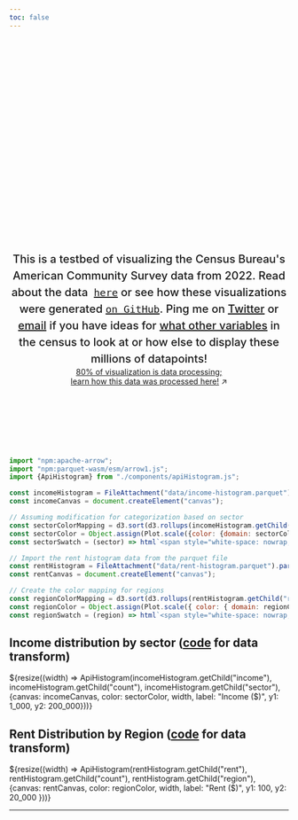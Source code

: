 ```yaml
---
toc: false
---
```


<style>

.hero {
  display: flex;
  flex-direction: column;
  align-items: center;
  font-family: var(--sans-serif);
  margin: 4rem 0 8rem;
  text-wrap: balance;
  text-align: center;
}

.hero h1 {
  margin: 2rem 0;
  max-width: none;
  font-size: 14vw;
  font-weight: 900;
  line-height: 1;
  background: linear-gradient(30deg, var(--theme-foreground-focus), currentColor);
  -webkit-background-clip: text;
  -webkit-text-fill-color: transparent;
  background-clip: text;
}

.hero h2 {
  margin: 0;
  max-width: 34em;
  font-size: 20px;
  font-style: initial;
  font-weight: 500;
  line-height: 1.5;
  color: var(--theme-foreground-muted);
}

@media (min-width: 640px) {
  .hero h1 {
    font-size: 90px;
  }
}

</style>

<div class="hero">
  <h1>American Community Survey</h1>
  <h2>This is a testbed of visualizing the Census Bureau's American Community Survey data from 2022.  Read about the data &nbsp;<a href="https://www.census.gov/programs-surveys/acs/data.html"><code style="font-size: 90%;">here</code></a> or see how these visualizations were generated <a href="https://github.com/jaanli/american-community-survey/"><code style="font-size: 90%;">on GitHub</code></a>. Ping me on <a href="https://twitter.com/thejaan">Twitter</a> or <a href="mailto:jaan.li@jaan.li">email</a> if you have ideas for <a href="https://github.com/jaanli/exploring_american_community_survey_data/tree/main?tab=readme-ov-file#types-of-data-available-for-every-person-who-responded-to-the-american-community-survey">what other variables</a> in the census to look at or how else to display these millions of datapoints!</h2>
  <a href="https://github.com/jaanli/exploring_american_community_survey_data/" target="_blank">80% of visualization is data processing; learn how this data was processed here!<span style="display: inline-block; margin-left: 0.25rem;">↗︎</span></a>
</div>


```js
import "npm:apache-arrow";
import "npm:parquet-wasm/esm/arrow1.js";
import {ApiHistogram} from "./components/apiHistogram.js";
```


```js
const incomeHistogram = FileAttachment("data/income-histogram.parquet").parquet();
const incomeCanvas = document.createElement("canvas");
```

```js
// Assuming modification for categorization based on sector
const sectorColorMapping = d3.sort(d3.rollups(incomeHistogram.getChild("sector"), (D) => D.length, (d) => d).filter(([d]) => d), ([, d]) => -d).map(([sector, count]) => ({sector, count}));
const sectorColor = Object.assign(Plot.scale({color: {domain: sectorColorMapping.map((d) => d.sector)}}), {label: "sector"});
const sectorSwatch = (sector) => html`<span style="white-space: nowrap;"><svg width=10 height=10 fill=${sectorColor.apply(sector)}><rect width=10 height=10></rect></svg> <span class="small">${sector}</span></span>`;
```

```js
// Import the rent histogram data from the parquet file
const rentHistogram = FileAttachment("data/rent-histogram.parquet").parquet();
const rentCanvas = document.createElement("canvas");
```

```js
// Create the color mapping for regions
const regionColorMapping = d3.sort(d3.rollups(rentHistogram.getChild("region"), (D) => D.length, (d) => d).filter(([d]) => d), ([, d]) => -d).map(([region, count]) => ({ region, count }));
const regionColor = Object.assign(Plot.scale({ color: { domain: regionColorMapping.map((d) => d.region) } }), {label: "region" });
const regionSwatch = (region) => html`<span style="white-space: nowrap;"><svg width=10 height=10 fill=${regionColor.apply(region)}><rect width=10 height=10></rect></svg><span class="small">${region}</span></span>`;
```


<div class="grid grid-cols-2" style="grid-auto-rows: 504px;">
  <div class="card">
    <h2>Income distribution by sector (<a href="https://github.com/jaanli/exploring_american_community_survey_data/blob/main/american_community_survey/models/public_use_microdata_sample/income-histogram-with-sector.sql">code</a> for data transform)</h2>
    ${resize((width) => ApiHistogram(incomeHistogram.getChild("income"), incomeHistogram.getChild("count"), incomeHistogram.getChild("sector"), {canvas: incomeCanvas, color: sectorColor, width, label: "Income ($)", y1: 1_000, y2: 200_000}))}
  </div>
  <div class="card">
    <h2>Rent Distribution by Region (<a href="https://github.com/jaanli/exploring_american_community_survey_data/blob/main/american_community_survey/models/public_use_microdata_sample/household-histogram-with-region.sql">code</a> for data transform)</h2>
    ${resize((width) => ApiHistogram(rentHistogram.getChild("rent"), rentHistogram.getChild("count"), rentHistogram.getChild("region"), {canvas: rentCanvas, color: regionColor, width, label: "Rent ($)", y1: 100, y2: 20_000 }))}
  </div>
</div>

---
<!-- 
## Next steps

Here are some ideas of things you could try…

<div class="grid grid-cols-4">
  <div class="card">
    Chart your own data using <a href="https://observablehq.com/framework/lib/plot"><code>Plot</code></a> and <a href="https://observablehq.com/framework/javascript/files"><code>FileAttachment</code></a>. Make it responsive using <a href="https://observablehq.com/framework/javascript/display#responsive-display"><code>resize</code></a>.
  </div>
  <div class="card">
    Create a <a href="https://observablehq.com/framework/routing">new psector</a> by adding a Markdown file (<code>whatever.md</code>) to the <code>docs</code> folder.
  </div>
  <div class="card">
    Add a drop-down menu using <a href="https://observablehq.com/framework/javascript/inputs"><code>Inputs.select</code></a> and use it to filter the data shown in a chart.
  </div>
  <div class="card">
    Write a <a href="https://observablehq.com/framework/loaders">data loader</a> that queries a local database or API, generating a data snapshot on build.
  </div>
  <div class="card">
    Import a <a href="https://observablehq.com/framework/javascript/imports">recommended library</a> from npm, such as <a href="https://observablehq.com/framework/lib/leaflet">Leaflet</a>, <a href="https://observablehq.com/framework/lib/dot">GraphViz</a>, <a href="https://observablehq.com/framework/lib/tex">TeX</a>, or <a href="https://observablehq.com/framework/lib/duckdb">DuckDB</a>.
  </div>
  <div class="card">
    Ask for help, or share your work or ideas, on the <a href="https://talk.observablehq.com/">Observable forum</a>.
  </div>
  <div class="card">
    Visit <a href="https://github.com/observablehq/framework">Framework on GitHub</a> and give us a star. Or file an issue if you’ve found a bug!
  </div>
</div> -->
